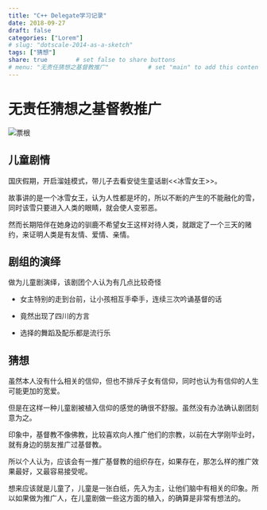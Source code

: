 ```yaml
---
title: "C++ Delegate学习记录"
date: 2018-09-27
draft: false
categories: ["Lorem"]
# slug: "dotscale-2014-as-a-sketch"
tags: ["猜想"]
share: true        # set false to share buttons
# menu: "无责任猜想之基督教推广"           # set "main" to add this content to the main menu
---
```


# 无责任猜想之基督教推广

![票根](https://codegym.cn/images/snow-queen-tickets.jpg)

## 儿童剧情

国庆假期，开启溜娃模式，带儿子去看安徒生童话剧<<冰雪女王>>。

故事讲的是一个冰雪女王，认为人性都是坏的，所以不断的产生的不能融化的雪，同时该雪只要进入人类的眼睛，就会使人变邪恶。

然而长期陪伴在她身边的驯鹿不希望女王这样对待人类，就跟定了一个三天的赌约，来证明人类是有友情、爱情、亲情。

## 剧组的演绎

做为儿童剧演绎，该剧团个人认为有几点比较奇怪

  - 女主特别的走到台前，让小孩相互手牵手，连续三次吟诵基督的话

  - 竟然出现了四川的方言

  - 选择的舞蹈及配乐都是流行乐

## 猜想

虽然本人没有什么相关的信仰，但也不排斥子女有信仰，同时也认为有信仰的人生可能更加的宽爱。

但是在这样一种儿童剧被植入信仰的感觉的确很不舒服。虽然没有办法确认剧团刻意为之。

印象中，基督教不像佛教，比较喜欢向人推广他们的宗教，以前在大学刚毕业时，就有身边的朋友推广过基督教。

所以个人认为，应该会有一推广基督教的组织存在，如果存在，那怎么样的推广效果最好，又最容易接受呢。

想来应该就是儿童了，儿童是一张白纸，先入为主，让他们脑中有相关的印象。所以如果做为推广人，在儿童剧做一些这方面的植入，的确算是非常有想法的。
